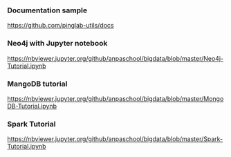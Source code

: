 ### Documentation sample
https://github.com/pinglab-utils/docs

### Neo4j with Jupyter notebook
https://nbviewer.jupyter.org/github/anpaschool/bigdata/blob/master/Neo4j-Tutorial.ipynb

### MangoDB tutorial
https://nbviewer.jupyter.org/github/anpaschool/bigdata/blob/master/MongoDB-Tutorial.ipynb

### Spark Tutorial
https://nbviewer.jupyter.org/github/anpaschool/bigdata/blob/master/Spark-Tutorial.ipynb


